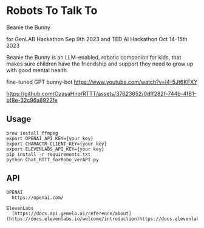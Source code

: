 # Robots To Talk To 
Beanie the Bunny


for GenLAB Hackathon Sep 9th 2023
and TED AI Hackathon Oct 14-15th 2023

Beanie the Bunny is an LLM-enabled, robotic companion for kids, that makes sure children have the friendship and support they need to grow up with good mental health.

fine-tuned GPT bunny-bot
https://www.youtube.com/watch?v=l4-5Jt6KFXY

https://github.com/OzasaHiro/RTTT/assets/37623652/0dff282f-744b-4f81-bf8e-32c96a8922fe


## Usage
```
brew install ffmpeg
export OPENAI_API_KEY={your key}
export CHARACTR_CLIENT_KEY={your key}
export ELEVENLABS_API_KEY={your key}
pip install -r requirements.txt
python Chat_RTTT_forRobo_verAPI.py
```


## API
```
OPENAI  
  https://openai.com/
  
ElevenLabs        
  [https://docs.api.gemelo.ai/reference/about](https://docs.elevenlabs.io/welcome/introduction)https://docs.elevenlabs.io/welcome/introduction
```
